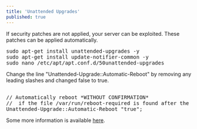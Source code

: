 ```yaml
---
title: 'Unattended Upgrades'
published: true
---
```


If security patches are not applied, your server can be exploited. These patches can be applied automatically.

<pre>
sudo apt-get install unattended-upgrades -y
sudo apt-get install update-notifier-common -y
sudo nano /etc/apt/apt.conf.d/50unattended-upgrades
</pre>
Change the line "Unattended-Upgrade::Automatic-Reboot" by removing any leading slashes and changed false to true.
   
<pre>   
// Automatically reboot *WITHOUT CONFIRMATION*
//  if the file /var/run/reboot-required is found after the upgrade
Unattended-Upgrade::Automatic-Reboot "true";
</pre>
Some more information is available [here](https://www.techrepublic.com/article/how-to-enable-automatic-security-updates-for-ubuntu-server/).
